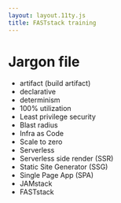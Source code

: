 ```yaml
---
layout: layout.11ty.js
title: FASTstack training
---
```


# Jargon file

- artifact (build artifact)
- declarative
- determinism
- 100% utilization
- Least privilege security
- Blast radius
- Infra as Code
- Scale to zero
- Serverless
- Serverless side render (SSR)
- Static Site Generator (SSG)
- Single Page App (SPA)
- JAMstack
- FASTstack
